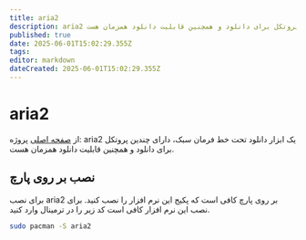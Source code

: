 ```yaml
---
title: aria2
description: aria2 یک ابزار دانلود تحت خط فرمان سبک، دارای چندین پروتکل برای دانلود و همچنین قابلیت دانلود همزمان هست.
published: true
date: 2025-06-01T15:02:29.355Z
tags: 
editor: markdown
dateCreated: 2025-06-01T15:02:29.355Z
---
```


# aria2
از [صفحه اصلی](https://aria2.github.io/) پروژه:
aria2 یک ابزار دانلود تحت خط فرمان سبک، دارای چندین پروتکل برای دانلود و همچنین قابلیت دانلود همزمان هست.
## نصب بر روی پارچ
برای نصب aria2 بر روی پارچ کافی است که پکیج این نرم افزار را نصب کنید.
برای نصب این نرم افزار کافی است کد زیر را در ترمینال وارد کنید.
```bash
sudo pacman -S aria2
```
